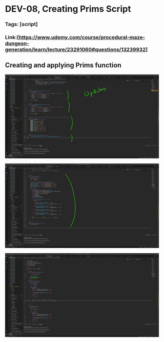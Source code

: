 # DEV-08, Creating Prims Script
### Tags: [script]
### Link:[<https://www.udemy.com/course/procedural-maze-dungeon-generation/learn/lecture/23291060#questions/13239932>]

## Creating and applying Prims function
![](../images/DEV-08/DEV-08-A1.png)

![](../images/DEV-08/DEV-08-A2.png)

![](../images/DEV-08/DEV-08-A3.png)
